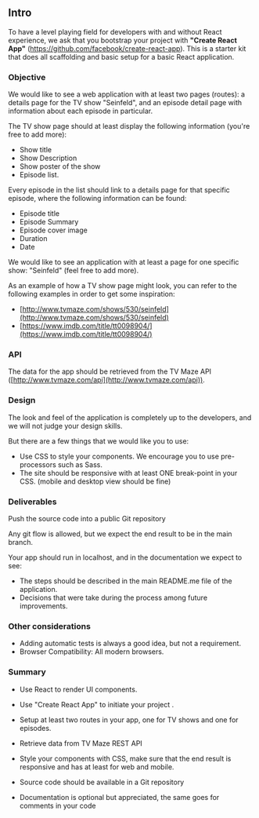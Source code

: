 ## **Intro**

To have a level playing field for developers with and without React experience, we ask that you bootstrap your project with **"Create React App"** (https://github.com/facebook/create-react-app). This is a starter kit that does all scaffolding and basic setup for a basic React application.

### Objective

We would like to see a web application with at least two pages (routes): a details page for the TV show "Seinfeld", and an episode detail page with information about each episode in particular.

The TV show page should at least display the following information (you're free to add more):

- Show title
- Show Description
- Show poster of the show
- Episode list.

Every episode in the list should link to a details page for that specific episode, where the following information can be found:

- Episode title
- Episode Summary
- Episode cover image
- Duration
- Date

We would like to see an application with at least a page for one specific show: "Seinfeld" (feel free to add more). 

As an example of how a TV show page might look, you can refer to the following examples in order to get some inspiration:

- [http://www.tvmaze.com/shows/530/seinfeld](http://www.tvmaze.com/shows/530/seinfeld)
- [https://www.imdb.com/title/tt0098904/](https://www.imdb.com/title/tt0098904/)

### API

The data for the app should be retrieved from the TV Maze API ([http://www.tvmaze.com/api](http://www.tvmaze.com/api)).

### **Design**

The look and feel of the application is completely up to the developers, and we will not judge your design skills. 

But there are a few things that we would like you to use:

- Use CSS to style your components. We encourage you to use pre-processors such as Sass.
- The site should be responsive with at least ONE break-point in your CSS. (mobile and desktop view should be fine)

### **Deliverables**

Push the source code into a public Git repository

Any git flow is allowed, but we expect the end result to be in the main branch.

Your app should run in localhost, and in the documentation we expect to see:

- The steps should be described in the main README.me file of the application.
- Decisions that were take during the process among future improvements.

### **Other considerations**

- Adding automatic tests is always a good idea, but not a requirement.
- Browser Compatibility: All modern browsers.

### **Summary**

- Use React to render UI components.
- Use "Create React App" to initiate your project .
- Setup at least two routes in your app, one for TV shows and one for episodes.

- Retrieve data from TV Maze REST API
- Style your components with CSS, make sure that the end result is responsive and has at least for web and mobile.
- Source code should be available in a Git repository
- Documentation is optional but appreciated, the same goes for comments in your code
